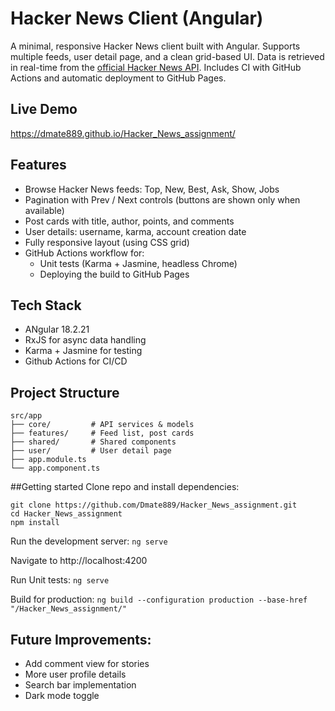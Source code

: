 # Hacker News Client (Angular)

A minimal, responsive Hacker News client built with Angular. Supports multiple feeds, user detail page, and a clean grid-based UI. Data is retrieved in real-time from the [official Hacker News API](https://github.com/HackerNews/API).  Includes CI with GitHub Actions and automatic deployment to GitHub Pages.

## Live Demo
https://dmate889.github.io/Hacker_News_assignment/

## Features
- Browse Hacker News feeds: Top, New, Best, Ask, Show, Jobs
- Pagination with Prev / Next controls (buttons are shown only when available)
- Post cards with title, author, points, and comments
- User details: username, karma, account creation date
- Fully responsive layout (using CSS grid)
- GitHub Actions workflow for:
  - Unit tests (Karma + Jasmine, headless Chrome)
  - Deploying the build to GitHub Pages

## Tech Stack
- ANgular 18.2.21
- RxJS for async data handling
- Karma + Jasmine for testing
- Github Actions for CI/CD

## Project Structure

```text
src/app
├── core/         # API services & models
├── features/     # Feed list, post cards
├── shared/       # Shared components
├── user/         # User detail page
├── app.module.ts
└── app.component.ts
```

##Getting started
Clone repo and install dependencies:
```
git clone https://github.com/Dmate889/Hacker_News_assignment.git
cd Hacker_News_assignment
npm install
```

Run the development server:
 ```ng serve```

Navigate to http://localhost:4200

Run Unit tests:
```ng serve```

Build for production:
```ng build --configuration production --base-href "/Hacker_News_assignment/"```

## Future Improvements:
- Add comment view for stories
- More user profile details
- Search bar implementation
- Dark mode toggle


  
